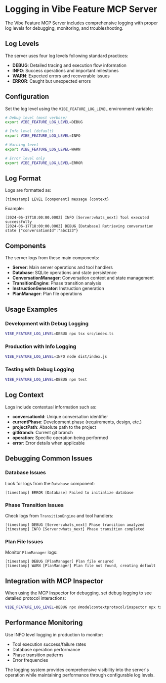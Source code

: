 # Logging in Vibe Feature MCP Server

The Vibe Feature MCP Server includes comprehensive logging with proper log levels for debugging, monitoring, and troubleshooting.

## Log Levels

The server uses four log levels following standard practices:

- **DEBUG**: Detailed tracing and execution flow information
- **INFO**: Success operations and important milestones  
- **WARN**: Expected errors and recoverable issues
- **ERROR**: Caught but unexpected errors

## Configuration

Set the log level using the `VIBE_FEATURE_LOG_LEVEL` environment variable:

```bash
# Debug level (most verbose)
export VIBE_FEATURE_LOG_LEVEL=DEBUG

# Info level (default)
export VIBE_FEATURE_LOG_LEVEL=INFO

# Warning level
export VIBE_FEATURE_LOG_LEVEL=WARN

# Error level only
export VIBE_FEATURE_LOG_LEVEL=ERROR
```

## Log Format

Logs are formatted as:
```
[timestamp] LEVEL [component] message {context}
```

Example:
```
[2024-06-17T18:00:00.000Z] INFO [Server:whats_next] Tool executed successfully
[2024-06-17T18:00:00.000Z] DEBUG [Database] Retrieving conversation state {"conversationId":"abc123"}
```

## Components

The server logs from these main components:

- **Server**: Main server operations and tool handlers
- **Database**: SQLite operations and state persistence
- **ConversationManager**: Conversation context and state management
- **TransitionEngine**: Phase transition analysis
- **InstructionGenerator**: Instruction generation
- **PlanManager**: Plan file operations

## Usage Examples

### Development with Debug Logging
```bash
VIBE_FEATURE_LOG_LEVEL=DEBUG npx tsx src/index.ts
```

### Production with Info Logging
```bash
VIBE_FEATURE_LOG_LEVEL=INFO node dist/index.js
```

### Testing with Debug Logging
```bash
VIBE_FEATURE_LOG_LEVEL=DEBUG npm test
```

## Log Context

Logs include contextual information such as:

- **conversationId**: Unique conversation identifier
- **currentPhase**: Development phase (requirements, design, etc.)
- **projectPath**: Absolute path to the project
- **gitBranch**: Current git branch
- **operation**: Specific operation being performed
- **error**: Error details when applicable

## Debugging Common Issues

### Database Issues
Look for logs from the `Database` component:
```
[timestamp] ERROR [Database] Failed to initialize database
```

### Phase Transition Issues  
Check logs from `TransitionEngine` and tool handlers:
```
[timestamp] DEBUG [Server:whats_next] Phase transition analyzed
[timestamp] INFO [Server:whats_next] Phase transition completed
```

### Plan File Issues
Monitor `PlanManager` logs:
```
[timestamp] DEBUG [PlanManager] Plan file ensured
[timestamp] WARN [PlanManager] Plan file not found, creating default
```

## Integration with MCP Inspector

When using the MCP Inspector for debugging, set debug logging to see detailed protocol interactions:

```bash
VIBE_FEATURE_LOG_LEVEL=DEBUG npx @modelcontextprotocol/inspector npx tsx src/index.ts
```

## Performance Monitoring

Use INFO level logging in production to monitor:
- Tool execution success/failure rates
- Database operation performance
- Phase transition patterns
- Error frequencies

The logging system provides comprehensive visibility into the server's operation while maintaining performance through configurable log levels.
